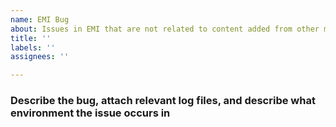 ```yaml
---
name: EMI Bug
about: Issues in EMI that are not related to content added from other mods
title: ''
labels: ''
assignees: ''

---
```


### Describe the bug, attach relevant log files, and describe what environment the issue occurs in
